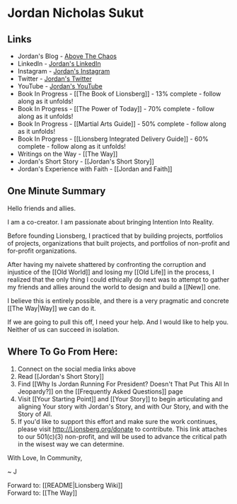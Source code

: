 # Jordan Nicholas Sukut

## Links
- Jordan's Blog - [Above The Chaos](https://lionsberg.wiki/lionsberg_wiki_blogs/above_the_chaos_by_jordan_nicholas/above_the_chaos_by_jordan_nicholas)  
- LinkedIn - [Jordan's LinkedIn](https://www.linkedin.com/in/jordannicholassukut)    
- Instagram - [Jordan's Instagram](https://www.instagram.com/jnicholasone)    
- Twitter - [Jordan's Twitter](https://www.twitter.com/jnicholasone)     
- YouTube - [Jordan's YouTube](https://youtube.com/channel/UC11z9ZvB0VJATYGN7Zs104w)    
- Book In Progress - [[The Book of Lionsberg]] - 13% complete - follow along as it unfolds!  
- Book In Progress - [[The Power of Today]]  - 70% complete - follow along as it unfolds! 
- Book In Progress - [[Martial Arts Guide]] - 50% complete - follow along as it unfolds!  
- Book In Progress - [[Lionsberg Integrated Delivery Guide]] - 60% complete - follow along as it unfolds!  
- Writings on the Way - [[The Way]]  
- Jordan's Short Story - [[Jordan's Short Story]]  
- Jordan's Experience with Faith - [[Jordan and Faith]]  

## One Minute Summary 

Hello friends and allies. 

I am a co-creator. I am passionate about bringing Intention Into Reality. 

Before founding Lionsberg, I practiced that by building projects, portfolios of projects, organizations that built projects, and portfolios of non-profit and for-profit organizations. 

After having my naivete shattered by confronting the corruption and injustice of the [[Old World]] and losing my [[Old Life]] in the process, I realized that the only thing I could ethically do next was to attempt to gather my friends and allies around the world to design and build a [[New]] one. 

I believe this is entirely possible, and there is a very pragmatic and concrete [[The Way|Way]] we can do it. 

If we are going to pull this off, I need your help. And I would like to help you. Neither of us can succeed in isolation. 

## Where To Go From Here: 
1. Connect on the social media links above  
2. Read [[Jordan's Short Story]]   
3. Find [[Why Is Jordan Running For President? Doesn't That Put This All In Jeopardy?]] on the [[Frequently Asked Questions]] page   
4. Visit [[Your Starting Point]] and [[Your Story]] to begin articulating and aligning Your story with Jordan's Story, and with Our Story, and with the Story of All.   
5. If you'd like to support this effort and make sure the work continues, please visit http://Lionsberg.org/donate to contribute. This link attaches to our 501(c)(3) non-profit, and will be used to advance the critical path in the wisest way we can determine.  

With Love, In Community, 

~ J 

Forward to: [[README|Lionsberg Wiki]]  
Forward to: [[The Way]]  